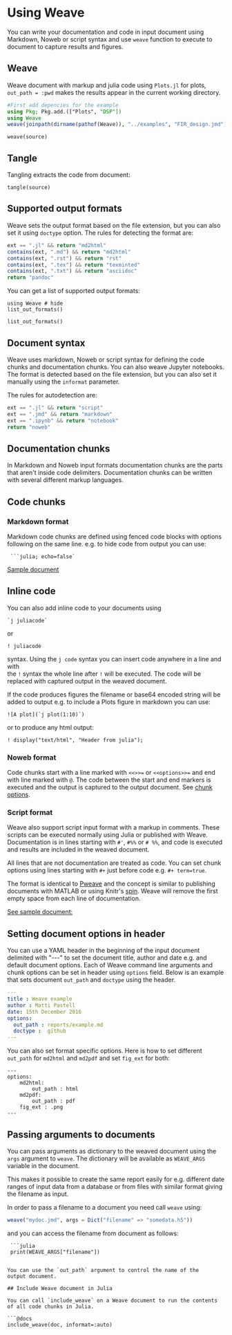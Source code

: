 # Using Weave

You can write your documentation and code in input document using Markdown, Noweb or script
syntax and use `weave` function to execute to document to capture results and figures.

## Weave

Weave document with markup and julia code using `Plots.jl` for plots,
`out_path = :pwd` makes the results appear in the current working directory.

```julia
#First add depencies for the example
using Pkg; Pkg.add.(["Plots", "DSP"])
using Weave
weave(joinpath(dirname(pathof(Weave)), "../examples", "FIR_design.jmd"), out_path=:pwd)
```

```@docs
weave(source)
```

## Tangle

Tangling extracts the code from document:

```@docs
tangle(source)
```

## Supported output formats

Weave sets the output format based on the file extension, but you can also set
it using `doctype` option. The rules for detecting the format are:

```julia
ext == ".jl" && return "md2html"
contains(ext, ".md") && return "md2html"
contains(ext, ".rst") && return "rst"
contains(ext, ".tex") && return "texminted"
contains(ext, ".txt") && return "asciidoc"
return "pandoc"
```

You can get a list of supported output formats:

```@example
using Weave # hide
list_out_formats()
```

```@docs
list_out_formats()
```

## Document syntax

Weave uses markdown, Noweb or script syntax for defining the code chunks and
documentation chunks. You can also weave Jupyter notebooks. The format is detected based on the file extension, but you can also set it manually using the `informat` parameter.

The rules for autodetection are:

```julia
ext == ".jl" && return "script"
ext == ".jmd" && return "markdown"
ext == ".ipynb" && return "notebook"
return "noweb"
```

## Documentation chunks

In Markdown and Noweb input formats documentation chunks are the parts that aren't inside code delimiters. Documentation chunks can be written with several different markup languages.

## Code chunks

### Markdown format

Markdown code chunks are defined using fenced code blocks with options following on the same line. e.g. to hide code from output you can use:

```
 ```julia; echo=false`
```

[Sample document]( https://github.com/mpastell/Weave.jl/blob/master/examples/FIR_design.jmd)

## Inline code

You can also add inline code to your documents using

```
`j juliacode`
```

or

```
! juliacode
```

syntax. Using the `j code` syntax you can insert code anywhere in a line and with  
the `!` syntax the whole line after `!` will be executed. The code will be replaced
with captured output in the weaved document.

If the code produces figures the filename or base64 encoded string will be
added to output e.g. to include a Plots figure in markdown you can use:

```
![A plot](`j plot(1:10)`)
```

or to produce any html output:

```
! display("text/html", "Header from julia");
```


### Noweb format

Code chunks start with a line marked with `<<>>=` or `<<options>>=` and end with line marked with `@`. The code between the start and end markers is executed and the output is captured to the output document. See [chunk options](../chunk_options/).


### Script format

Weave also support script input format with a markup in comments.
These scripts can be executed normally using Julia or published with
Weave.  Documentation is in lines starting with
`#'`, `#%%` or `# %%`, and code is executed and results are included
in the weaved document.

All lines that are not documentation are treated as code. You can set chunk options
using lines starting with `#+` just before code e.g. `#+ term=true`.

The format is identical to [Pweave](http://mpastell.com/pweave/pypublish.html)
and the concept is similar to publishing documents with MATLAB or
using Knitr's [spin](http://yihui.name/knitr/demo/stitch/).
Weave will remove the first empty space from each line of documentation.


[See sample document:](https://github.com/mpastell/Weave.jl/blob/master/examples/FIR_design.jl)

## Setting document options in header

You can use a YAML header in the beginning of the input document delimited with "---" to set the document title, author and date e.g. and default document options. Each of Weave command line arguments and chunk options can be set in header using `options` field. Below is an example that sets document `out_path` and `doctype` using the header.


```yaml
---
title : Weave example
author : Matti Pastell
date: 15th December 2016
options:
  out_path : reports/example.md
  doctype :  github
---
```

You can also set format specific options. Here is how to set different `out_path` for `md2html` and `md2pdf` and set `fig_ext` for both:

```
---
options:
    md2html:
        out_path : html
    md2pdf:
        out_path : pdf
    fig_ext : .png
---
```

## Passing arguments to documents

You can pass arguments as dictionary to the weaved document using the `args` argument
to `weave`. The dictionary will be available as `WEAVE_ARGS` variable in the document.

This makes it possible to create the same report easily for e.g. different
date ranges of input data from a database or from files with similar format giving the
filename as input.

In order to pass a filename to a document you need call `weave` using:

```julia
weave("mydoc.jmd", args = Dict("filename" => "somedata.h5"))
```

and you can access the filename from document as follows:

```
 ```julia
 print(WEAVE_ARGS["filename"])
 ```
```

You can use the `out_path` argument to control the name of the
output document.

## Include Weave document in Julia

You can call `include_weave` on a Weave document to run the contents
of all code chunks in Julia.

```@docs
include_weave(doc, informat=:auto)
```
